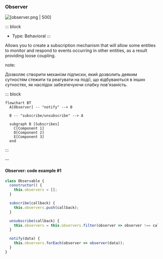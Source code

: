 ### Observer <!-- element style="display:none" -->

<split left="1" right="1">

![[observer.png | 500]](./imgs/observer.png)

::: block <!-- element style="display: flex; font-size: 2rem" align="center"  -->
- Type: Behavioral
::: 

</split>

Allows you to create a subscription mechanism that will allow some entities to monitor and respond to events occurring in other entities, as a result providing loose coupling.

note:

Дозволяє створити механізм підписки, який дозволить деяким сутностям стежити та реагувати на події, що відбуваються в інших сутностях, як наслідок забезпечуючи слабку пов'язаність.

::: block <!-- element style="display: none;" -->

```mermaid
flowchart BT
  A[Observer] -- "notify" --> B
  
  B -- "subscribe/unsubscribe" --> A
  
  subgraph B [Subscribes]
    C[Component 1]
    D[Component 2]
    E[Component 3]
  end
```

:::

--

#### Observer: code example #1

```js
class Observable {
  constructor() {
    this.observers = [];
  }

  subscribe(callback) {
    this.observers.push(callback);
  }

  unsubscribe(callback) {
    this.observers = this.observers.filter(observer => observer !== callback);
  }

  notify(data) {
    this.observers.forEach(observer => observer(data));
  }
}
```
